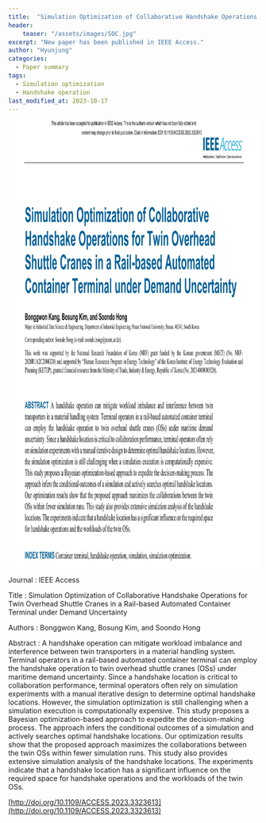 ```yaml
---
title:  "Simulation Optimization of Collaborative Handshake Operations for Twin Overhead Shuttle Cranes in a Rail-based Automated Container Terminal under Demand Uncertainty"
header:
    teaser: "/assets/images/SOC.jpg"
excerpt: "New paper has been published in IEEE Access."
author: "Hyunjung"
categories:
  - Paper summary
tags:
  - Simulation optimization
  - Handshake operation
last_modified_at: 2023-10-17
---
```

<img align="center" width="900" height="900" style="border: 1px solid white" src="/assets/images/SOC.jpg">

Journal : IEEE Access

Title : Simulation Optimization of Collaborative Handshake Operations for Twin Overhead Shuttle Cranes in a Rail-based Automated Container Terminal under Demand Uncertainty

Authors : Bonggwon Kang, Bosung Kim, and Soondo Hong

Abstract : A handshake operation can mitigate workload imbalance and interference between twin transporters in a material handling system. Terminal operators in a rail-based automated container terminal can employ the handshake operation to twin overhead shuttle cranes (OSs) under maritime demand uncertainty. Since a handshake location is critical to collaboration performance, terminal operators often rely on simulation experiments with a manual iterative design to determine optimal handshake locations. However, the simulation optimization is still challenging when a simulation execution is computationally expensive. This study proposes a Bayesian optimization-based approach to expedite the decision-making process. The approach infers the conditional outcomes of a simulation and actively searches optimal handshake locations. Our optimization results show that the proposed approach maximizes the collaborations between the twin OSs within fewer simulation runs. This study also provides extensive simulation analysis of the handshake locations. The experiments indicate that a handshake location has a significant influence on the required space for handshake operations and the workloads of the twin OSs.


[http://doi.org/10.1109/ACCESS.2023.3323613](http://doi.org/10.1109/ACCESS.2023.3323613)